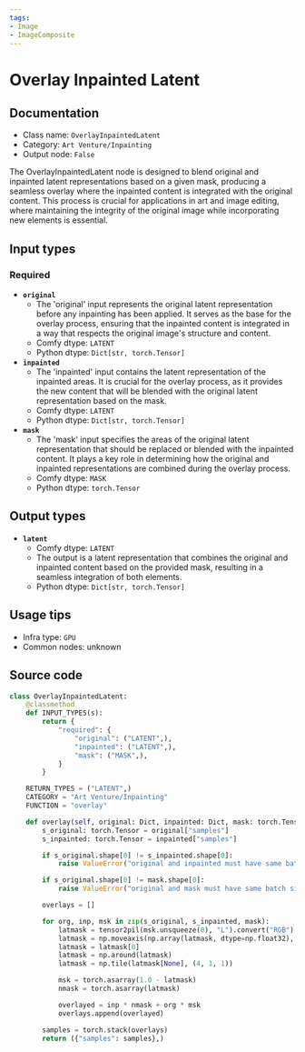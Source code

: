 ```yaml
---
tags:
- Image
- ImageComposite
---
```


# Overlay Inpainted Latent
## Documentation
- Class name: `OverlayInpaintedLatent`
- Category: `Art Venture/Inpainting`
- Output node: `False`

The OverlayInpaintedLatent node is designed to blend original and inpainted latent representations based on a given mask, producing a seamless overlay where the inpainted content is integrated with the original content. This process is crucial for applications in art and image editing, where maintaining the integrity of the original image while incorporating new elements is essential.
## Input types
### Required
- **`original`**
    - The 'original' input represents the original latent representation before any inpainting has been applied. It serves as the base for the overlay process, ensuring that the inpainted content is integrated in a way that respects the original image's structure and content.
    - Comfy dtype: `LATENT`
    - Python dtype: `Dict[str, torch.Tensor]`
- **`inpainted`**
    - The 'inpainted' input contains the latent representation of the inpainted areas. It is crucial for the overlay process, as it provides the new content that will be blended with the original latent representation based on the mask.
    - Comfy dtype: `LATENT`
    - Python dtype: `Dict[str, torch.Tensor]`
- **`mask`**
    - The 'mask' input specifies the areas of the original latent representation that should be replaced or blended with the inpainted content. It plays a key role in determining how the original and inpainted representations are combined during the overlay process.
    - Comfy dtype: `MASK`
    - Python dtype: `torch.Tensor`
## Output types
- **`latent`**
    - Comfy dtype: `LATENT`
    - The output is a latent representation that combines the original and inpainted content based on the provided mask, resulting in a seamless integration of both elements.
    - Python dtype: `Dict[str, torch.Tensor]`
## Usage tips
- Infra type: `GPU`
- Common nodes: unknown


## Source code
```python
class OverlayInpaintedLatent:
    @classmethod
    def INPUT_TYPES(s):
        return {
            "required": {
                "original": ("LATENT",),
                "inpainted": ("LATENT",),
                "mask": ("MASK",),
            }
        }

    RETURN_TYPES = ("LATENT",)
    CATEGORY = "Art Venture/Inpainting"
    FUNCTION = "overlay"

    def overlay(self, original: Dict, inpainted: Dict, mask: torch.Tensor):
        s_original: torch.Tensor = original["samples"]
        s_inpainted: torch.Tensor = inpainted["samples"]

        if s_original.shape[0] != s_inpainted.shape[0]:
            raise ValueError("original and inpainted must have same batch size")

        if s_original.shape[0] != mask.shape[0]:
            raise ValueError("original and mask must have same batch size")

        overlays = []

        for org, inp, msk in zip(s_original, s_inpainted, mask):
            latmask = tensor2pil(msk.unsqueeze(0), "L").convert("RGB").resize((org.shape[2], org.shape[1]))
            latmask = np.moveaxis(np.array(latmask, dtype=np.float32), 2, 0) / 255
            latmask = latmask[0]
            latmask = np.around(latmask)
            latmask = np.tile(latmask[None], (4, 1, 1))

            msk = torch.asarray(1.0 - latmask)
            nmask = torch.asarray(latmask)

            overlayed = inp * nmask + org * msk
            overlays.append(overlayed)

        samples = torch.stack(overlays)
        return ({"samples": samples},)

```
